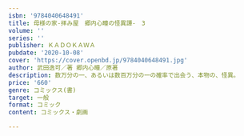 ```yaml
---
isbn: '9784040648491'
title: 母様の家‐拝み屋　郷内心瞳の怪異譚‐　3
volume: ''
series: ''
publisher: ＫＡＤＯＫＡＷＡ
pubdate: '2020-10-08'
cover: 'https://cover.openbd.jp/9784040648491.jpg'
author: 武田逸可／著 郷内心瞳／原著
description: 数万分の一、あるいは数百万分の一の確率で出会う、本物の、怪異。
price: '660'
genre: コミックス(書)
target: 一般
format: コミック
content: コミックス・劇画

---
```

